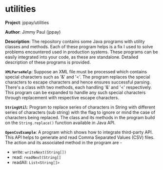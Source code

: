 # utilities

**__Project__**:
jppay/utilities

**__Author__**: 
Jimmy Paul (jppay)

**__Description__**: 
The repository contains some Java programs with utility classes and methods. Each of these program helps is a fix I used to solve problems encountered used in production systems. These programs can be easily integrated into your code, as these are standalone. Detailed description of these programs is provided. 

**`XMLParseHelp`**: Suppose an XML file must be processed which contains special characters such as '&' and '<'. The program replaces the special characters to escape characters and hence ensures successful parsing. There's a class with two methods, each handling '&' and '<' respectively. This program can be expanded to handle any such special characters through replacement with respective escape characters. 

**`StringUtil`**: Program to replace series of characters in String with different series of characters (sub string) with the flag to ignore or mind the case of characters being replaced. The class and its methods in the program build on the `String.replace()` function available in Java API. 

**`OpenCsvExample`**: A program which shows how to integrate third-party API. This API helps to generate and read Comma Separated Values (CSV) files. The action and its associated method in the program are -
- write:  `writeNext(String[])`
- read:   `readNext(String[]`
- readAll: `List<String[]>` 
